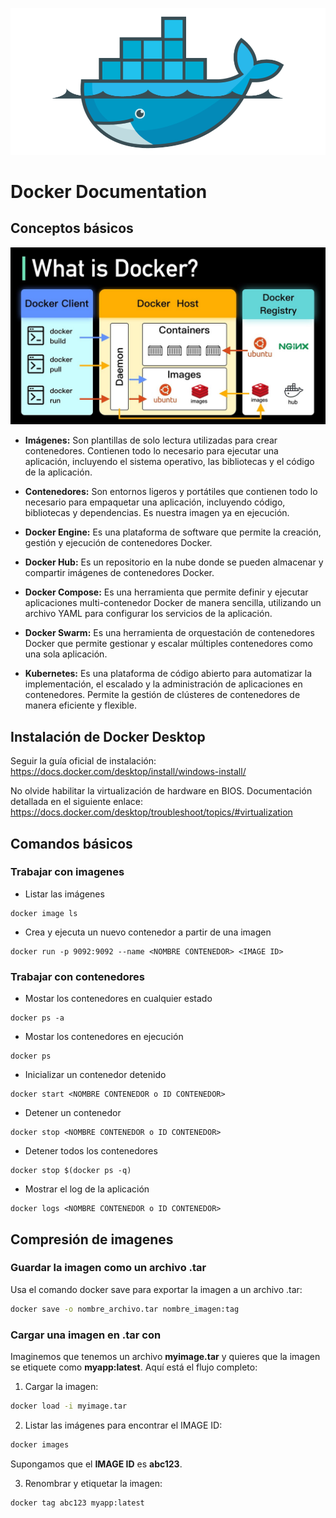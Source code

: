 ![alt text](./img/docker.png)
# Docker Documentation
## Conceptos básicos
![alt text](./img/what-is-docker.png)
* **Imágenes:** Son plantillas de solo lectura utilizadas para crear contenedores. Contienen todo lo necesario para ejecutar una aplicación, incluyendo el sistema operativo, las bibliotecas y el código de la aplicación.

* **Contenedores:** Son entornos ligeros y portátiles que contienen todo lo necesario para empaquetar una aplicación, incluyendo código, bibliotecas y dependencias. Es nuestra imagen ya en ejecución.

* **Docker Engine:** Es una plataforma de software que permite la creación, gestión y ejecución de contenedores Docker.

* **Docker Hub:** Es un repositorio en la nube donde se pueden almacenar y compartir imágenes de contenedores Docker.

* **Docker Compose:** Es una herramienta que permite definir y ejecutar aplicaciones multi-contenedor Docker de manera sencilla, utilizando un archivo YAML para configurar los servicios de la aplicación.

* **Docker Swarm:** Es una herramienta de orquestación de contenedores Docker que permite gestionar y escalar múltiples contenedores como una sola aplicación.

* **Kubernetes:** Es una plataforma de código abierto para automatizar la implementación, el escalado y la administración de aplicaciones en contenedores. Permite la gestión de clústeres de contenedores de manera eficiente y flexible.

## Instalación de Docker Desktop
Seguir la guía oficial de instalación:
https://docs.docker.com/desktop/install/windows-install/

No olvide habilitar la virtualización de hardware en BIOS. Documentación detallada en el siguiente enlace:
https://docs.docker.com/desktop/troubleshoot/topics/#virtualization

## Comandos básicos
### Trabajar con imagenes
* Listar las imágenes
```shell
docker image ls
```

* Crea y ejecuta un nuevo contenedor a partir de una imagen
```shell
docker run -p 9092:9092 --name <NOMBRE CONTENEDOR> <IMAGE ID>
```

### Trabajar con contenedores
* Mostar los contenedores en cualquier estado
```shell
docker ps -a
```

* Mostar los contenedores en ejecución
```shell
docker ps
```

* Inicializar un contenedor detenido
```shell
docker start <NOMBRE CONTENEDOR o ID CONTENEDOR>
```

* Detener un contenedor
```shell
docker stop <NOMBRE CONTENEDOR o ID CONTENEDOR>
```

* Detener todos los contenedores
```shell
docker stop $(docker ps -q)
```

* Mostrar el log de la aplicación
```shell
docker logs <NOMBRE CONTENEDOR o ID CONTENEDOR>
```

## Compresión de imagenes
### Guardar la imagen como un archivo .tar
Usa el comando docker save para exportar la imagen a un archivo .tar:
```bash
docker save -o nombre_archivo.tar nombre_imagen:tag
```

### Cargar una imagen en .tar con
Imaginemos que tenemos un archivo **myimage.tar** y quieres que la imagen se etiquete como **myapp:latest**. Aquí está el flujo completo:

1. Cargar la imagen:
```bash
docker load -i myimage.tar
```

2. Listar las imágenes para encontrar el IMAGE ID:
```bash
docker images
```
Supongamos que el **IMAGE ID** es **abc123**.

3. Renombrar y etiquetar la imagen:
```bash
docker tag abc123 myapp:latest
```